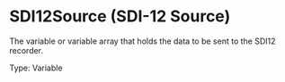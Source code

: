 # SDI12Source (SDI-12 Source)

The variable or variable array that holds the data to be sent to the SDI12 recorder.

Type: Variable

